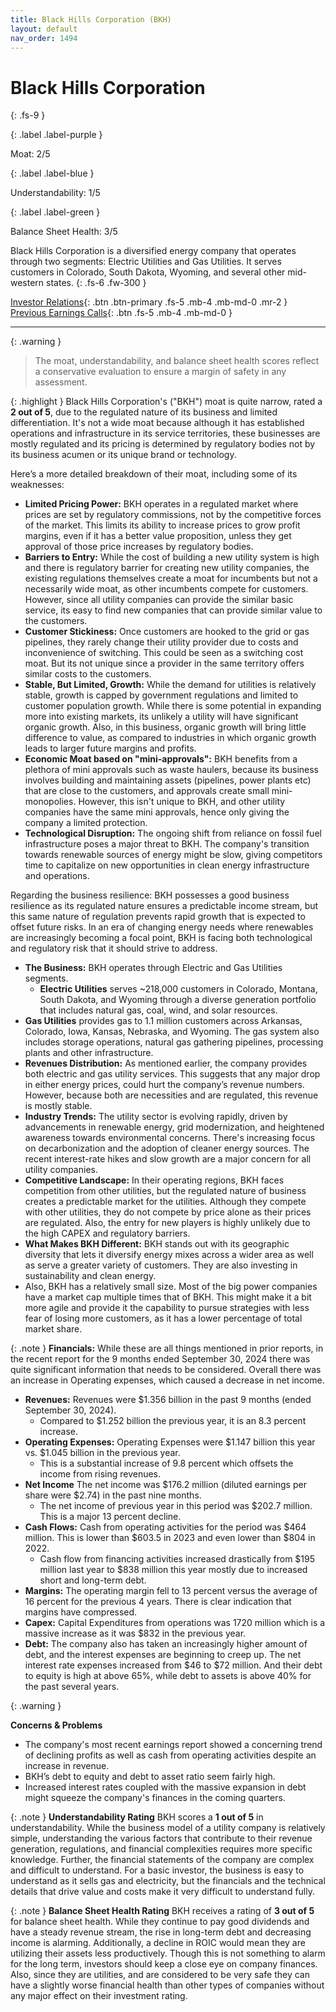 ```yaml
---
title: Black Hills Corporation (BKH)
layout: default
nav_order: 1494
---
```


# Black Hills Corporation
{: .fs-9 }

{: .label .label-purple }

Moat: 2/5

{: .label .label-blue }

Understandability: 1/5

{: .label .label-green }

Balance Sheet Health: 3/5

Black Hills Corporation is a diversified energy company that operates through two segments: Electric Utilities and Gas Utilities. It serves customers in Colorado, South Dakota, Wyoming, and several other mid-western states.
{: .fs-6 .fw-300 }

[Investor Relations](https://www.google.com/search?q=BKH+investor+relations){: .btn .btn-primary .fs-5 .mb-4 .mb-md-0 .mr-2 }
[Previous Earnings Calls](https://discountingcashflows.com/company/BKH/transcripts/){: .btn .fs-5 .mb-4 .mb-md-0 }

---

{: .warning }
>The moat, understandability, and balance sheet health scores reflect a conservative evaluation to ensure a margin of safety in any assessment.



{: .highlight }
Black Hills Corporation's ("BKH") moat is quite narrow, rated a **2 out of 5**, due to the regulated nature of its business and limited differentiation. It's not a wide moat because although it has established operations and infrastructure in its service territories, these businesses are mostly regulated and its pricing is determined by regulatory bodies not by its business acumen or its unique brand or technology.

Here’s a more detailed breakdown of their moat, including some of its weaknesses:

*   **Limited Pricing Power:** BKH operates in a regulated market where prices are set by regulatory commissions, not by the competitive forces of the market. This limits its ability to increase prices to grow profit margins, even if it has a better value proposition, unless they get approval of those price increases by regulatory bodies.
*   **Barriers to Entry:** While the cost of building a new utility system is high and there is regulatory barrier for creating new utility companies, the existing regulations themselves create a moat for incumbents but not a necessarily wide moat, as other incumbents compete for customers. However, since all utility companies can provide the similar basic service, its easy to find new companies that can provide similar value to the customers.
*   **Customer Stickiness:** Once customers are hooked to the grid or gas pipelines, they rarely change their utility provider due to costs and inconvenience of switching. This could be seen as a switching cost moat. But its not unique since a provider in the same territory offers similar costs to the customers.
*  **Stable, But Limited, Growth:** While the demand for utilities is relatively stable, growth is capped by government regulations and limited to customer population growth. While there is some potential in expanding more into existing markets, its unlikely a utility will have significant organic growth. Also, in this business, organic growth will bring little difference to value, as compared to industries in which organic growth leads to larger future margins and profits.
*   **Economic Moat based on "mini-approvals":** BKH benefits from a plethora of mini approvals such as waste haulers, because its business involves building and maintaining assets (pipelines, power plants etc) that are close to the customers, and approvals create small mini-monopolies. However, this isn't unique to BKH, and other utility companies have the same mini approvals, hence only giving the company a limited protection.
*   **Technological Disruption:** The ongoing shift from reliance on fossil fuel infrastructure poses a major threat to BKH. The company's transition towards renewable sources of energy might be slow, giving competitors time to capitalize on new opportunities in clean energy infrastructure and operations.

Regarding the business resilience: BKH possesses a good business resilience as its regulated nature ensures a predictable income stream, but this same nature of regulation prevents rapid growth that is expected to offset future risks. In an era of changing energy needs where renewables are increasingly becoming a focal point, BKH is facing both technological and regulatory risk that it should strive to address.

*   **The Business:** BKH operates through Electric and Gas Utilities segments.
    *   **Electric Utilities** serves ~218,000 customers in Colorado, Montana, South Dakota, and Wyoming through a diverse generation portfolio that includes natural gas, coal, wind, and solar resources.
   *   **Gas Utilities** provides gas to 1.1 million customers across Arkansas, Colorado, Iowa, Kansas, Nebraska, and Wyoming. The gas system also includes storage operations, natural gas gathering pipelines, processing plants and other infrastructure. 
*   **Revenues Distribution:** As mentioned earlier, the company provides both electric and gas utility services. This suggests that any major drop in either energy prices, could hurt the company’s revenue numbers. However, because both are necessities and are regulated, this revenue is mostly stable.
*  **Industry Trends:** The utility sector is evolving rapidly, driven by advancements in renewable energy, grid modernization, and heightened awareness towards environmental concerns. There's increasing focus on decarbonization and the adoption of cleaner energy sources. The recent interest-rate hikes and slow growth are a major concern for all utility companies.
*  **Competitive Landscape:** In their operating regions, BKH faces competition from other utilities, but the regulated nature of business creates a predictable market for the utilities. Although they compete with other utilities, they do not compete by price alone as their prices are regulated. Also, the entry for new players is highly unlikely due to the high CAPEX and regulatory barriers.
*   **What Makes BKH Different:** BKH stands out with its geographic diversity that lets it diversify energy mixes across a wider area as well as serve a greater variety of customers. They are also investing in sustainability and clean energy.
   *   Also, BKH has a relatively small size. Most of the big power companies have a market cap multiple times that of BKH. This might make it a bit more agile and provide it the capability to pursue strategies with less fear of losing more customers, as it has a lower percentage of total market share.

{: .note }
**Financials:**
While these are all things mentioned in prior reports, in the recent report for the 9 months ended September 30, 2024 there was quite significant information that needs to be considered. Overall there was an increase in Operating expenses, which caused a decrease in net income.
*   **Revenues:** Revenues were $1.356 billion in the past 9 months (ended September 30, 2024).
    *   Compared to $1.252 billion the previous year, it is an 8.3 percent increase.
*  **Operating Expenses:** Operating Expenses were $1.147 billion this year vs. $1.045 billion in the previous year.
   * This is a substantial increase of 9.8 percent which offsets the income from rising revenues.
*   **Net Income** The net income was $176.2 million (diluted earnings per share were $2.74) in the past nine months.
     * The net income of previous year in this period was $202.7 million. This is a major 13 percent decline.
*   **Cash Flows:** Cash from operating activities for the period was $464 million. This is lower than $603.5 in 2023 and even lower than $804 in 2022.
    * Cash flow from financing activities increased drastically from $195 million last year to $838 million this year mostly due to increased short and long-term debt.
*   **Margins:** The operating margin fell to 13 percent versus the average of 16 percent for the previous 4 years. There is clear indication that margins have compressed.
*   **Capex:** Capital Expenditures from operations was 1720 million which is a massive increase as it was $832 in the previous year.
*   **Debt:** The company also has taken an increasingly higher amount of debt, and the interest expenses are beginning to creep up. The net interest rate expenses increased from $46 to $72 million. And their debt to equity is high at above 65%, while debt to assets is above 40% for the past several years.

{: .warning }

**Concerns & Problems**

* The company's most recent earnings report showed a concerning trend of declining profits as well as cash from operating activities despite an increase in revenue.
*  BKH’s debt to equity and debt to asset ratio seem fairly high.
* Increased interest rates coupled with the massive expansion in debt might squeeze the company's finances in the coming quarters.

{: .note }
**Understandability Rating**
BKH scores a **1 out of 5** in understandability. While the business model of a utility company is relatively simple, understanding the various factors that contribute to their revenue generation, regulations, and financial complexities requires more specific knowledge. Further, the financial statements of the company are complex and difficult to understand. For a basic investor, the business is easy to understand as it sells gas and electricity, but the financials and the technical details that drive value and costs make it very difficult to understand fully.

{: .note }
**Balance Sheet Health Rating**
BKH receives a rating of **3 out of 5** for balance sheet health. While they continue to pay good dividends and have a steady revenue stream, the rise in long-term debt and decreasing income is alarming. Additionally, a decline in ROIC would mean they are utilizing their assets less productively. Though this is not something to alarm for the long term, investors should keep a close eye on company finances. Also, since they are utilities, and are considered to be very safe they can have a slightly worse financial health than other types of companies without any major effect on their investment rating.

